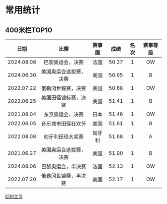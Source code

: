 # 常用统计

## 400米栏TOP10

|    日期    |          比赛          | 赛事国 | 成绩  | 名次 | 赛事等级 |
| :--------: | :--------------------: | :----: | :---: | :--: | :------: |
| 2024.08.08 |    巴黎奥运会，决赛    |  法国  | 50.37 |  1   |    OW    |
| 2024.06.30 | 美国奥运会选拔赛，决赛 |  美国  | 50.65 |  1   |    B     |
| 2022.07.22 |   俄勒冈世锦赛，决赛   |  美国  | 50.68 |  1   |    OW    |
| 2022.06.25 |  美国田径锦标赛，决赛  |  美国  | 51.41 |  1   |    B     |
| 2021.08.04 |    东京奥运会，决赛    |  日本  | 51.46 |  1   |    OW    |
| 2022.06.05 |   音乐城市田径狂欢节   |  美国  | 51.61 |  1   |    B     |
| 2022.08.08 |    匈牙利田径大奖赛    | 匈牙利 | 51.68 |  1   |    A     |
| 2021.06.27 | 美国奥运会选拔赛，决赛 |  美国  | 51.90 |  1   |    B     |
| 2024.08.06 |   巴黎奥运会，半决赛   |  法国  | 52.13 |  1   |    OW    |
| 2022.07.20 |  俄勒冈世锦赛，半决赛  |  美国  | 52.17 |  1   |    OW    |

[回到主页](./Profile.md)